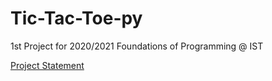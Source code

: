 # Tic-Tac-Toe-py
1st Project for 2020/2021 Foundations of Programming @ IST

[Project Statement](https://github.com/d-melita/Tic-Tac-Toe-py/files/6585658/FP2021_PROJETO.pdf)
